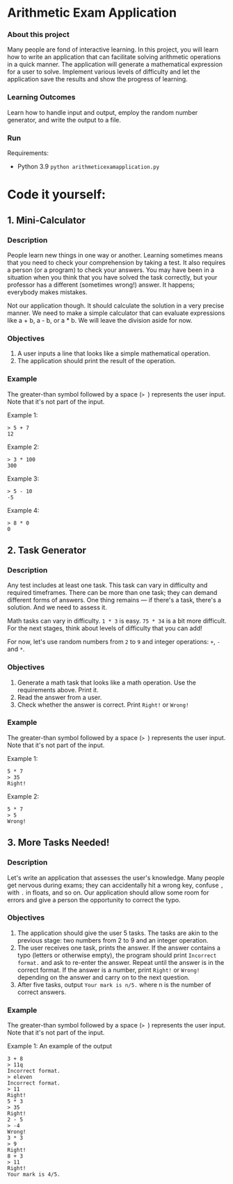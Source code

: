 # Arithmetic Exam Application

### About this project
Many people are fond of interactive learning. In this project, you will learn how to write an application that can facilitate solving arithmetic operations in a quick manner. The application will generate a mathematical expression for a user to solve. Implement various levels of difficulty and let the application save the results and show the progress of learning.

### Learning Outcomes
Learn how to handle input and output, employ the random number generator, and write the output to a file.

### Run

Requirements:
- Python 3.9
`python arithmeticexamapplication.py`

# Code it yourself:

## 1. Mini-Calculator

### Description

People learn new things in one way or another. Learning sometimes means that you need to check your comprehension by taking a test. It also requires a person (or a program) to check your answers. You may have been in a situation when you think that you have solved the task correctly, but your professor has a different (sometimes wrong!) answer. It happens; everybody makes mistakes.

Not our application though. It should calculate the solution in a very precise manner. We need to make a simple calculator that can evaluate expressions like a + b, a - b, or a * b. We will leave the division aside for now.

### Objectives

1. A user inputs a line that looks like a simple mathematical operation.
2. The application should print the result of the operation.

### Example

The greater-than symbol followed by a space (`> `) represents the user input. Note that it's not part of the input.

Example 1:
```
> 5 + 7
12
```
Example 2:
```
> 3 * 100
300
```
Example 3:
```
> 5 - 10
-5
```
Example 4:
```
> 8 * 0
0
```

## 2. Task Generator

### Description

Any test includes at least one task. This task can vary in difficulty and required timeframes. There can be more than one task; they can demand different forms of answers. One thing remains — if there's a task, there's a solution. And we need to assess it.

Math tasks can vary in difficulty. `1 * 3` is easy. `75 * 34` is a bit more difficult. For the next stages, think about levels of difficulty that you can add!

For now, let's use random numbers from `2` to `9` and integer operations: `+`, `-` and `*`.

### Objectives

1. Generate a math task that looks like a math operation. Use the requirements above. Print it.
2. Read the answer from a user.
3. Check whether the answer is correct. Print `Right!` or `Wrong!`

### Example

The greater-than symbol followed by a space (`> `) represents the user input. Note that it's not part of the input.

Example 1:
```
5 * 7
> 35
Right!
```
Example 2:
```
5 * 7
> 5
Wrong!
```

## 3. More Tasks Needed!

### Description

Let's write an application that assesses the user's knowledge.
Many people get nervous during exams; they can accidentally hit a wrong key, confuse `,` with `.` in floats, and so on. Our application should allow some room for errors and give a person the opportunity to correct the typo.

### Objectives

1. The application should give the user 5 tasks. The tasks are akin to the previous stage: two numbers from 2 to 9 and an integer operation.
2. The user receives one task, prints the answer. If the answer contains a typo (letters or otherwise empty), the program should print `Incorrect format.` and ask to re-enter the answer. Repeat until the answer is in the correct format. If the answer is a number, print `Right!` or `Wrong!` depending on the answer and carry on to the next question.
3. After five tasks, output `Your mark is n/5.` where n is the number of correct answers.

### Example

The greater-than symbol followed by a space (`> `) represents the user input. Note that it's not part of the input.

Example 1: An example of the output
```
3 + 8
> 11q
Incorrect format.
> eleven
Incorrect format.
> 11
Right!
5 * 3
> 35
Right!
2 - 5
> -4
Wrong!
3 * 3
> 9
Right!
8 + 3
> 11
Right!
Your mark is 4/5.
```
